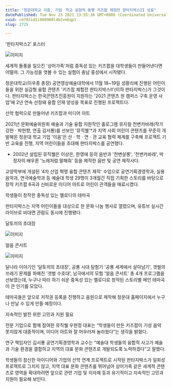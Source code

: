 ```yaml
---
title: "청운대학교 이음, 기업ㆍ학교 실험적 동행 키즈팝 체험전 판타지박스II 성료"
datePublished: Tue Nov 23 2021 13:55:38 GMT+0000 (Coordinated Universal Time)
cuid: cm702id1i000908l4b2vmbqpl
slug: 2725

---
```



'판타지박스2' 포스터

![이미지](https://cdn.hashnode.com/res/hashnode/image/upload/v1739253295570/8096a8d0-31cb-4e5c-a934-24ff3d9b053d.jpeg)

세계적 돌풍을 일으킨 '상어가족'처럼 중독성 있는 키즈팝을 대학생들이 만들어낸다면 어떨까. 그 가능성을 엿볼 수 있는 실험이 충남 홍성에서 시작됐다.

청운대학교(이우종 총장) 공연영상예술대학에서 11월 18~19일 성황리에 진행된 어린이들을 위한 실감형 융합 콘텐츠 '키즈팝 체험전 판타지박스II'(이하 판타지박스)가 그것이다. 판타지박스는 한국콘텐츠진흥원이 지원하는 '2021 콘텐츠 원 캠퍼스 구축 운영 사업'에 2년 연속 선정돼 융합 인재 양성을 목표로 진행된 프로젝트다.

산학 협력으로 만들어낸 키즈팝과 미디어 아트

2021년 문화예술위원회 예술과 기술 융합 지원작인 홀로그램 뮤지컬 천변카바레(작가 강헌ㆍ박현향, 연출 김서룡)를 선보인 '뮤직웰'*과 지역 사회 어린이 콘텐츠를 꾸준히 개발해온 청운대 학교 기업 '이음'은 산ㆍ학ㆍ연ㆍ관 교육 협력 체계를 구축해 프로젝트 기반 교육을 진행, 지역 어린이들을 초대해 판타지박스를 공연했다.

* 2002년 설립된 뮤직웰은 이상은, 한영애 등의 음반과 '천변살롱', '천변카바레', 박정자의 배우론 '노래처럼 말해줘' 등을 제작한 음반 및 공연 제작사다.

교양학부에 개설된 '4차 산업 혁명 융합 콘텐츠 제작' 수업으로 공연기획경영학과, 실용음악과, 연극예술학과 등 예술대 학생 29명이 3개월간 직접 기획한 스토리를 바탕으로 창작 키즈팝 6곡과 신비로운 미디어 아트로 어린이 관객들을 매료시켰다.

학생들이 창작한 중독성 있는 멜로디의 테마곡

판타지박스는 지역 어린이들을 대상으로 한 문화 나눔 행사로 열렸으며, 유튜브 실시간 라이브로 비대면 관람도 동시에 진행됐다.

달토끼의 초대장

![이미지](https://cdn.hashnode.com/res/hashnode/image/upload/v1739253298415/ffb82e58-47b4-4cbf-9d57-26e8bfa1d5b5.jpeg)

얼음 콘서트

![이미지](https://cdn.hashnode.com/res/hashnode/image/upload/v1739253300811/5313e25e-58c1-49c2-873f-16b1f8ca917a.jpeg)

달나라 이야기인 '달토끼의 초대장', 공룡 시대 탐험기 '공룡 세계에서 살아남기', 갯벌의 쓰레기 문제를 파헤친 '갯벌 수호대', 남극에서의 모험 '얼음 콘서트' 총 4개 프로그램을 선보였는데, 누구나 따라 하기 쉬운 중독성 있는 멜로디로 창작된 스토리별 메인 테마곡이 큰 인기를 모았다.

테마곡들은 앞으로 저작권 등록을 진행하고 음원으로 제작해 청운대 홈페이지에서 누구나 만날 수 있게 만들 예정이다.

지속적인 발전 위한 고민과 지원 필요

전문 기업으로 함께 참여한 뮤직웰 우현정 대표는 “학생들이 만든 키즈팝이 기성 음악 못지않게 대중적이며, 미디어 아트와 잘 어우러져 놀라웠다”는 생각을 밝혔다.

연구 책임자인 김서룡 공연기획경영학과 교수는 “예술대 학생들의 융합적 사고가 예술과 기술 환경을 결합하고 지역의 대표 문화 콘텐츠로 개발되도록 노력하겠다”고 말했다.

학생들의 참신한 아이디어와 기업의 산학 연계 프로젝트로 시작된 판타지박스가 일회성 프로젝트로 그치지 않고, 지역 대표 문화 콘텐츠를 뛰어넘어 상어가족 같은 세계적 콘텐츠로 영역을 확대하려면 앞으로 관련 기업 및 지자체 등과 유기적이고 지속적인 고민과 지원이 필요해 보인다.